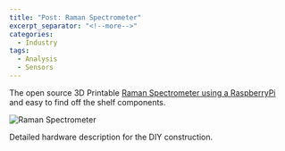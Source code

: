 ```yaml
---
title: "Post: Raman Spectrometer"
excerpt_separator: "<!--more-->"
categories:
  - Industry
tags:
  - Analysis
  - Sensors
---
```


The open source 3D Printable [Raman Spectrometer using a RaspberryPi](https://hackaday.io/project/1279-ramanpi-raman-spectrometer) and easy to find off the shelf components.

![Raman Spectrometer](https://cdn.hackaday.io/images/6454401489045949113.png)

Detailed hardware description for the DIY construction.



